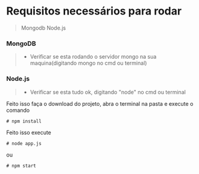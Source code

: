 # Requisitos necessários para rodar
  > Mongodb
  > Node.js

### MongoDB
  > * Verificar se esta rodando o servidor mongo na sua maquina(digitando mongo no cmd ou terminal)

### Node.js
  > * Verificar se esta tudo ok, digitando "node" no cmd ou terminal

Feito isso faça o download do projeto, abra o terminal na pasta e execute o comando
```
# npm install
```
Feito isso execute
```
# node app.js
```
ou
```
# npm start
```

